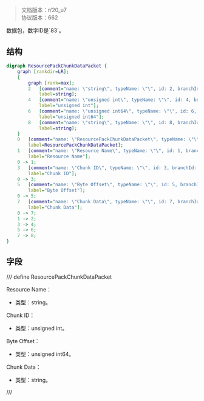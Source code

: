 # <!-- md:samp ResourcePackChunkDataPacket -->

> 文档版本：r/20_u7<br/>协议版本：662

<!-- md:samp ResourcePackChunkDataPacket -->数据包，数字ID是`83`。

## 结构

```dot
digraph ResourcePackChunkDataPacket {
	graph [rankdir=LR];
	{
		graph [rank=max];
		2	[comment="name: \"string\", typeName: \"\", id: 2, branchId: 0, recurseId: -1, attributes: 512, notes: \"\"",
			label=string];
		4	[comment="name: \"unsigned int\", typeName: \"\", id: 4, branchId: 0, recurseId: -1, attributes: 512, notes: \"\"",
			label="unsigned int"];
		6	[comment="name: \"unsigned int64\", typeName: \"\", id: 6, branchId: 0, recurseId: -1, attributes: 512, notes: \"\"",
			label="unsigned int64"];
		8	[comment="name: \"string\", typeName: \"\", id: 8, branchId: 0, recurseId: -1, attributes: 512, notes: \"\"",
			label=string];
	}
	0	[comment="name: \"ResourcePackChunkDataPacket\", typeName: \"\", id: 0, branchId: 83, recurseId: -1, attributes: 0, notes: \"\"",
		label=ResourcePackChunkDataPacket];
	1	[comment="name: \"Resource Name\", typeName: \"\", id: 1, branchId: 0, recurseId: -1, attributes: 0, notes: \"\"",
		label="Resource Name"];
	0 -> 1;
	3	[comment="name: \"Chunk ID\", typeName: \"\", id: 3, branchId: 0, recurseId: -1, attributes: 0, notes: \"\"",
		label="Chunk ID"];
	0 -> 3;
	5	[comment="name: \"Byte Offset\", typeName: \"\", id: 5, branchId: 0, recurseId: -1, attributes: 0, notes: \"\"",
		label="Byte Offset"];
	0 -> 5;
	7	[comment="name: \"Chunk Data\", typeName: \"\", id: 7, branchId: 0, recurseId: -1, attributes: 0, notes: \"\"",
		label="Chunk Data"];
	0 -> 7;
	1 -> 2;
	3 -> 4;
	5 -> 6;
	7 -> 8;
}

```

## 字段

/// define
ResourcePackChunkDataPacket

Resource Name：<!-- md:samp string -->

- 类型：string。

Chunk ID：<!-- md:samp unsigned int -->

- 类型：unsigned int。

Byte Offset：<!-- md:samp unsigned int64 -->

- 类型：unsigned int64。

Chunk Data：<!-- md:samp string -->

- 类型：string。


///
